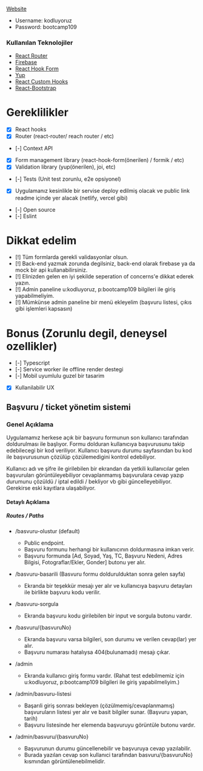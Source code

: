 
<a href="https://612e16b0345a47e3a0808a42--optimistic-volhard-df5872.netlify.app/"> Website</a>

<ul style="list-style-type:disc">
   <li>Username: kodluyoruz</li>
   <li>Password: bootcamp109</li>
</ul>

### Kullanılan Teknolojiler

<ul style="list-style-type:disc">
   <li><a href="https://reactrouter.com/web/guides/quick-start">React Router</a></li>
   <li><a href="https://firebase.google.com/">Firebase </a></li>
   <li><a href="https://react-hook-form.com/">React Hook Form </a></li>
   <li><a href="https://github.com/jquense/yup">Yup</a></li>
   <li><a href="https://usehooks.com/">React Custom Hooks</a></li>
   <li><a href="https://react-bootstrap.github.io/">React-Bootstrap</a></li>

</ul>

# Gereklilikler

- [x] React hooks
- [x] Router (react-router/ reach router / etc)
- [-] Context API
- [x] Form management library (react-hook-form(önerilen) / formik / etc)
- [x] Validation library (yup(önerilen), joi, etc)
- [-] Tests (Unit test zorunlu, e2e opsiyonel)
- [x] Uygulamanız kesinlikle bir servise deploy edilmiş olacak ve public link readme içinde yer alacak (netlify, vercel gibi)
- [-] Open source
- [-] Eslint

# Dikkat edelim
- [!] Tüm formlarda gerekli validasyonlar olsun.
- [!] Back-end yazmak zorunda degilsiniz, back-end olarak firebase ya da mock bir api kullanabilirsiniz.
- [!] Elinizden gelen en iyi şekilde seperation of concerns'e dikkat ederek yazın.
- [!] Admin paneline u:kodluyoruz, p:bootcamp109 bilgileri ile giriş yapabilmeliyim.
- [!] Mümkünse admin paneline bir menü ekleyelim (başvuru listesi, çıkıs gibi işlemleri kapsasın)

# Bonus (Zorunlu degil, deneysel ozellikler)
- [-] Typescript 
- [-] Service worker ile offline render destegi
- [-] Mobil uyumlulu guzel bir tasarim
- [x] Kullanilabilir UX

## Başvuru / ticket yönetim sistemi

### Genel Açıklama

Uygulamamız herkese açık bir başvuru formunun son kullanıcı tarafından doldurulması ile başlıyor. 
Formu dolduran kullanıcıya başvurusunu takip edebilecegi bir kod veriliyor. Kullanıcı başvuru durumu sayfasından bu kod ile başvurusunun çözülüp çözülemedigini kontrol edebiliyor. 

Kullanıcı adı ve şifre ile girilebilen bir ekrandan da yetkili kullanıcılar gelen başvuruları görüntüleyebiliyor cevaplanmamış başvurulara cevap yazıp durumunu çözüldü / iptal edildi / bekliyor vb gibi güncelleyebiliyor. Gerekirse eski kayıtlara ulaşabiliyor.


#### Detaylı Açıklama

##### Routes / Paths

- /basvuru-olustur (default)
  - Public endpoint.
  - Başvuru formunu herhangi bir kullanıcının doldurmasına imkan verir.
  - Başvuru formunda [Ad, Soyad, Yaş, TC, Başvuru Nedeni, Adres Bilgisi, Fotograflar/Ekler, Gonder] butonu yer alır. 

- /basvuru-basarili (Basvuru formu doldurulduktan sonra gelen sayfa)
  - Ekranda bir teşekkür mesajı yer alır ve kullanıcıya başvuru detayları ile birlikte başvuru kodu verilir.

- /basvuru-sorgula
  - Ekranda başvuru kodu girilebilen bir input ve sorgula butonu vardır.

- /basvuru/{basvuruNo}
  - Ekranda başvuru varsa bilgileri, son durumu ve verilen cevap(lar) yer alır.
  - Başvuru numarası hatalıysa 404(bulunamadı) mesajı çıkar.

- /admin
  - Ekranda kullanıcı giriş formu vardır. (Rahat test edebilmemiz için u:kodluyoruz, p:bootcamp109 bilgileri ile giriş yapabilmeliyim.)

- /admin/basvuru-listesi
  - Başarıli giriş sonrası bekleyen (çözülmemiş/cevaplanmamış) başvuruların listesi yer alır ve basit bilgiler sunar. (Başvuru yapan, tarih)
  - Başvuru listesinde her elemenda başvuruyu görüntüle butonu vardır.

- /admin/basvuru/{basvuruNo}
  - Başvurunun durumu güncellenebilir ve başvuruya cevap yazılabilir.
  - Burada yazılan cevap son kullanıci tarafından basvuru/{basvuruNo} kısmından görüntülenebilmelidir.